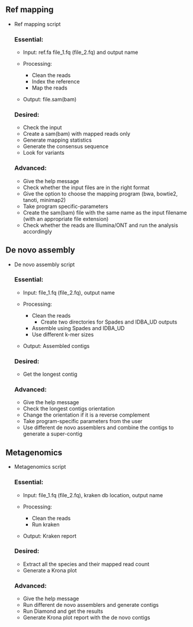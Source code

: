 ## Ref mapping

- Ref mapping script
	### Essential: 
	- Input: ref.fa file_1.fq (file_2.fq) and output name

	- Processing: 
		- Clean the reads
		- Index the reference
		- Map the reads
	- Output: file.sam(bam)
 
	  
	### Desired: 
	- Check the input
	- Create a sam(bam) with mapped reads only
	- Generate mapping statistics
	- Generate the consensus sequence
	- Look for variants


	### Advanced:
	- Give the help message
	- Check whether the input files are in the right format
	- Give the option to choose the mapping program (bwa, bowtie2, tanoti, minimap2)
 	- Take program specific-parameters
	- Create the sam(bam) file with the same name as the input filename (with an appropriate file extension)
	- Check whether the reads are Illumina/ONT and run the analysis accordingly


## De novo assembly 

- De novo assembly script
	### Essential: 
	- Input: file_1.fq (file_2.fq), output name

	- Processing: 
		- Clean the reads
    		- Create two directories for Spades and IDBA_UD outputs
		- Assemble using Spades and IDBA_UD
		- Use different k-mer sizes
    
	- Output: Assembled contigs
 
	  
	### Desired: 
	- Get the longest contig


	### Advanced:
	- Give the help message
	- Check the longest contigs orientation
	- Change the orientation if it is a reverse complement
	- Take program-specific parameters from the user
	- Use different de novo assemblers and combine the contigs to generate a super-contig


## Metagenomics 

- Metagenomics script
	### Essential: 
	- Input: file_1.fq (file_2.fq), kraken db location, output name

	- Processing: 
		- Clean the reads
		- Run kraken
    
	- Output: Kraken report
 
	  
	### Desired: 
	- Extract all the species and their mapped read count
	- Generate a Krona plot


	### Advanced:
	- Give the help message
	- Run different de novo assemblers and generate contigs
	- Run Diamond and get the results
	- Generate Krona plot report with the de novo contigs

